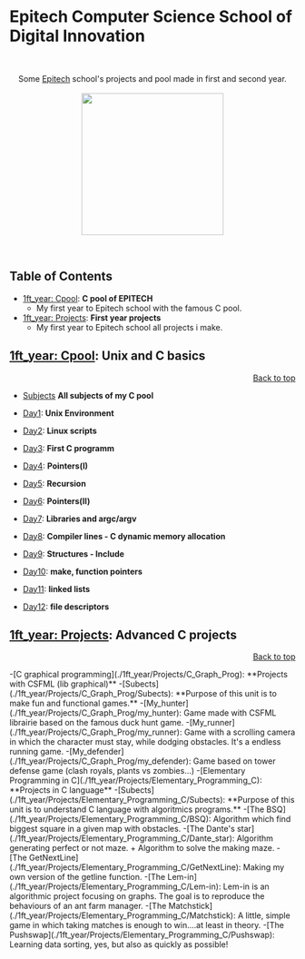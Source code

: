 # Epitech Computer Science School of Digital Innovation
<br/>
<p align="center">
Some <a href="http://www.epitech.eu">Epitech</a> school's projects and pool made in first and second year.
<br/><br/>
<img src="https://upload.wikimedia.org/wikipedia/commons/thumb/2/2d/Epitech.png/1598px-Epitech.png" width="250">
</p>
<br/>

<a name="top"></a>

## Table of Contents 
- [1ft_year: Cpool](#1ft_yearCpool): **C pool of EPITECH**
    - My first year to Epitech school with the famous C pool.
- [1ft_year: Projects](#1ft_yearProjects): **First year projects**
    - My first year to Epitech school all projects i make.
 
<a name="1ft_yearCpool"></a>

## [1ft_year: Cpool](./1ft_year/Cpool_2018): **Unix and C basics**
<p align="right"><a href="#top">Back to top</a></p>

- [Subjects](./1ft_year/Cpool_2018/Subjects) **All subjects of my C pool**

- [Day1](./1ft_year/Cpool_2018/Day01): **Unix Environment**
     
- [Day2](./1ft_year/Cpool_2018/Day02): **Linux scripts**
     
- [Day3](./1ft_year/Cpool_2018/Day03): **First C programm**

- [Day4](./1ft_year/Cpool_2018/Day04): **Pointers(I)**

- [Day5](./1ft_year/Cpool_2018/Day05): **Recursion**

- [Day6](./1ft_year/Cpool_2018/Day06): **Pointers(II)**

- [Day7](./1ft_year/Cpool_2018/Day07): **Libraries and argc/argv**
 
- [Day8](./1ft_year/Cpool_2018/Day08): **Compiler lines - C dynamic memory allocation**

- [Day9](./1ft_year/Cpool_2018/Day09): **Structures - Include**

- [Day10](./1ft_year/Cpool_2018/Day10): **make, function pointers**

- [Day11](./1ft_year/Cpool_2018/Day11): **linked lists**

- [Day12](./1ft_year/Cpool_2018/Day12): **file descriptors**


<a name="1ft_yearProjects"></a>

## [1ft_year: Projects](./1ft_year/Projects): **Advanced C projects**
<p align="right"><a href="#top">Back to top</a></p>
    -[C graphical programming](./1ft_year/Projects/C_Graph_Prog): **Projects with CSFML (lib graphical)**
        -[Subects](./1ft_year/Projects/C_Graph_Prog/Subects): **Purpose of this unit is to make fun and functional games.**
            -[My_hunter](./1ft_year/Projects/C_Graph_Prog/my_hunter): Game made with CSFML librairie based on the famous duck hunt game.
            -[My_runner](./1ft_year/Projects/C_Graph_Prog/my_runner): Game with a scrolling camera in which the character must stay, while dodging obstacles. It's a endless running game.
            -[My_defender](./1ft_year/Projects/C_Graph_Prog/my_defender): Game based on tower defense game (clash royals, plants vs zombies...)
    -[Elementary Programming in C](./1ft_year/Projects/Elementary_Programming_C): **Projects in C language**
         -[Subects](./1ft_year/Projects/Elementary_Programming_C/Subects): **Purpose of this unit is to understand C language with algoritmics programs.**
            -[The BSQ](./1ft_year/Projects/Elementary_Programming_C/BSQ): Algorithm which find biggest square in a given map with obstacles.
            -[The Dante's star](./1ft_year/Projects/Elementary_Programming_C/Dante_star): Algorithm generating perfect or not maze. + Algorithm to solve the making maze.
            -[The GetNextLine](./1ft_year/Projects/Elementary_Programming_C/GetNextLine): Making my own version of the getline function.
            -[The Lem-in](./1ft_year/Projects/Elementary_Programming_C/Lem-in): Lem-in is an algorithmic project focusing on graphs. The goal is to reproduce the behaviours of an ant farm manager.
            -[The Matchstick](./1ft_year/Projects/Elementary_Programming_C/Matchstick): A little, simple game in which taking matches is enough to win....at least in theory.
            -[The Pushswap](./1ft_year/Projects/Elementary_Programming_C/Pushswap): Learning data sorting, yes, but also as quickly as possible!
 
  
